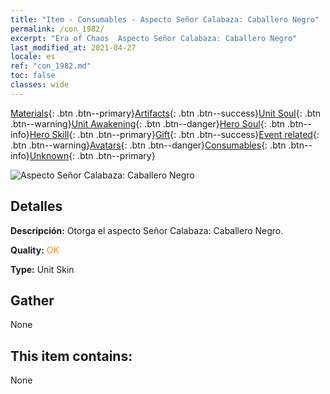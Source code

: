 ```yaml
---
title: "Item - Consumables - Aspecto Señor Calabaza: Caballero Negro"
permalink: /con_1982/
excerpt: "Era of Chaos  Aspecto Señor Calabaza: Caballero Negro"
last_modified_at: 2021-04-27
locale: es
ref: "con_1982.md"
toc: false
classes: wide
---
```

 [Materials](/ItemsES/){: .btn .btn--primary}[Artifacts](/ItemsES/Artifacts/){: .btn .btn--success}[Unit Soul](/ItemsES/UnitSoul/){: .btn .btn--warning}[Unit Awakening](/ItemsES/UnitAwakening/){: .btn .btn--danger}[Hero Soul](/ItemsES/HeroSoul/){: .btn .btn--info}[Hero Skill](/ItemsES/HeroSkill/){: .btn .btn--primary}[Gift](/ItemsES/Gift/){: .btn .btn--success}[Event related](/ItemsES/Events/){: .btn .btn--warning}[Avatars](/ItemsES/Avatars/){: .btn .btn--danger}[Consumables](/ItemsES/Consumables/){: .btn .btn--info}[Unknown](/ItemsES/Unknown/){: .btn .btn--primary}

 ![Aspecto Señor Calabaza: Caballero Negro](/images/u/ti_siwangqishipifu.jpg)

## Detalles
 **Descripción:** Otorga el aspecto Señor Calabaza: Caballero Negro.

 **Quality:** <span style="color: #FF8C00">OK</span>

 **Type:** Unit Skin

## Gather

  None

## This item contains:

  None

